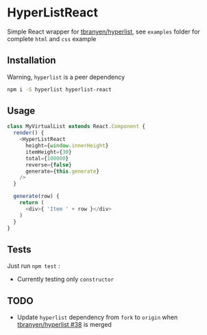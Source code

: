 # HyperListReact
Simple React wrapper for [tbranyen/hyperlist](https://github.com/tbranyen/hyperlist/), see `examples` folder for complete `html` and `css` example

## Installation
Warning, `hyperlist` is a peer dependency
```bash
npm i -S hyperlist hyperlist-react
```

## Usage
```javascript
class MyVirtualList extends React.Component {
  render() {
    <HyperListReact
      height={window.innerHeight}
      itemHeight={30}
      total={100000}
      reverse={false}
      generate={this.generate}
    />
  }

  generate(row) {
    return (
      <div>{ 'Item ' + row }</div>
    )
  }
}
```

## Tests
Just run `npm test` :
* Currently testing only `constructor`

## TODO
* Update `hyperlist` dependency from `fork` to `origin` when [tbranyen/hyperlist #38](https://github.com/tbranyen/hyperlist/pull/38) is merged
